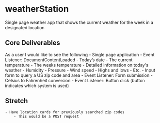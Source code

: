 # weatherStation
Single page weather app that shows the current weather for the week in a designated location

## Core Deliverables
As a user I would like to see the following
    - Single page application
    - Event Listener: DocumentContentLoaded
    - Today’s date
    - The current temperature
    - The weeks temperature 
    - Detailed information on today's weather
        - Humidity
        - Pressure
        - Wind speed
        - Highs and lows
        - Etc.
    - Input form to query a US zip code and area
        - Event Listener: Form submission
    - Celsius to Fahrenheit conversion
        - Event Listener: Button click (button indicates which system is used)
## Stretch 
    - Have location cards for previously searched zip codes
        - This would be a POST request 
